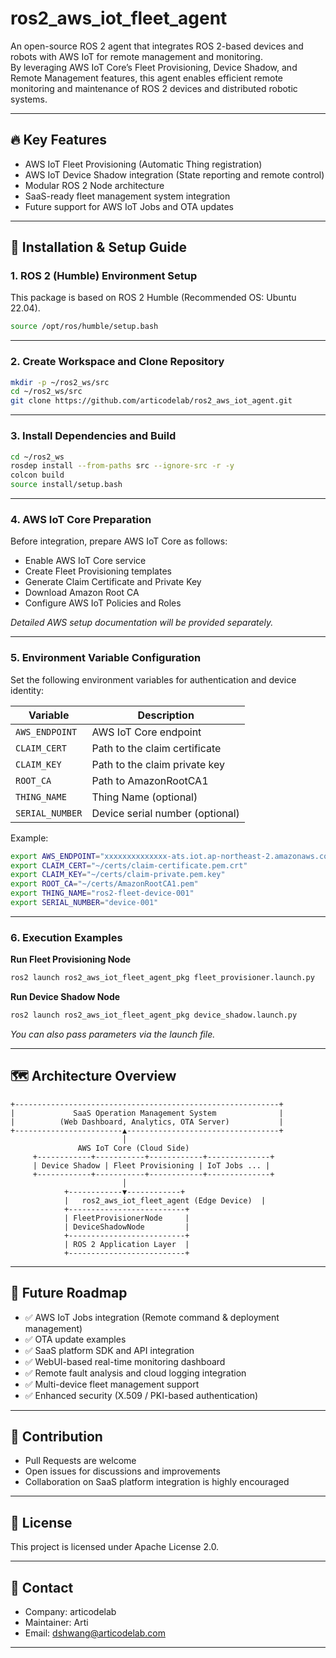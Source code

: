 
# ros2_aws_iot_fleet_agent

An open-source ROS 2 agent that integrates ROS 2-based devices and robots with AWS IoT for remote management and monitoring.  
By leveraging AWS IoT Core’s Fleet Provisioning, Device Shadow, and Remote Management features, this agent enables efficient remote monitoring and maintenance of ROS 2 devices and distributed robotic systems.

---

## 🔥 Key Features

-  AWS IoT Fleet Provisioning (Automatic Thing registration)
-  AWS IoT Device Shadow integration (State reporting and remote control)
-  Modular ROS 2 Node architecture
-  SaaS-ready fleet management system integration
-  Future support for AWS IoT Jobs and OTA updates

---

## 🚀 Installation & Setup Guide

### 1. ROS 2 (Humble) Environment Setup

This package is based on ROS 2 Humble (Recommended OS: Ubuntu 22.04).

```bash
source /opt/ros/humble/setup.bash
```

---

### 2. Create Workspace and Clone Repository

```bash
mkdir -p ~/ros2_ws/src
cd ~/ros2_ws/src
git clone https://github.com/articodelab/ros2_aws_iot_agent.git
```

---

### 3. Install Dependencies and Build

```bash
cd ~/ros2_ws
rosdep install --from-paths src --ignore-src -r -y
colcon build
source install/setup.bash
```

---

### 4. AWS IoT Core Preparation

Before integration, prepare AWS IoT Core as follows:

- Enable AWS IoT Core service
- Create Fleet Provisioning templates
- Generate Claim Certificate and Private Key
- Download Amazon Root CA
- Configure AWS IoT Policies and Roles

*Detailed AWS setup documentation will be provided separately.*

---

### 5. Environment Variable Configuration

Set the following environment variables for authentication and device identity:

| Variable | Description |
|------------|-------------|
| `AWS_ENDPOINT` | AWS IoT Core endpoint |
| `CLAIM_CERT` | Path to the claim certificate |
| `CLAIM_KEY` | Path to the claim private key |
| `ROOT_CA` | Path to AmazonRootCA1 |
| `THING_NAME` | Thing Name (optional) |
| `SERIAL_NUMBER` | Device serial number (optional) |

Example:

```bash
export AWS_ENDPOINT="xxxxxxxxxxxxxx-ats.iot.ap-northeast-2.amazonaws.com"
export CLAIM_CERT="~/certs/claim-certificate.pem.crt"
export CLAIM_KEY="~/certs/claim-private.pem.key"
export ROOT_CA="~/certs/AmazonRootCA1.pem"
export THING_NAME="ros2-fleet-device-001"
export SERIAL_NUMBER="device-001"
```

---

### 6. Execution Examples

**Run Fleet Provisioning Node**

```bash
ros2 launch ros2_aws_iot_fleet_agent_pkg fleet_provisioner.launch.py
```

**Run Device Shadow Node**

```bash
ros2 launch ros2_aws_iot_fleet_agent_pkg device_shadow.launch.py
```

*You can also pass parameters via the launch file.*

---

## 🗺 Architecture Overview

```plaintext
+-----------------------------------------------------------+
|             SaaS Operation Management System              |
|          (Web Dashboard, Analytics, OTA Server)           |
+------------------------▲----------------------------------+
                         │
               AWS IoT Core (Cloud Side)
     +------------+-----------+------------+--------------+
     | Device Shadow | Fleet Provisioning | IoT Jobs ... |
     +------------+-----------+------------+--------------+
                         │
            +------------▼------------+
            |   ros2_aws_iot_fleet_agent (Edge Device)  |
            +--------------------------+
            | FleetProvisionerNode     |
            | DeviceShadowNode         |
            +--------------------------+
            | ROS 2 Application Layer  |
            +--------------------------+
```

---

## 📌 Future Roadmap

- ✅ AWS IoT Jobs integration (Remote command & deployment management)
- ✅ OTA update examples
- ✅ SaaS platform SDK and API integration
- ✅ WebUI-based real-time monitoring dashboard
- ✅ Remote fault analysis and cloud logging integration
- ✅ Multi-device fleet management support
- ✅ Enhanced security (X.509 / PKI-based authentication)

---

## 🤝 Contribution

- Pull Requests are welcome
- Open issues for discussions and improvements
- Collaboration on SaaS platform integration is highly encouraged

---

## 📄 License

This project is licensed under Apache License 2.0.

---

## 🙋 Contact

- Company: articodelab
- Maintainer: Arti
- Email: dshwang@articodelab.com

---
